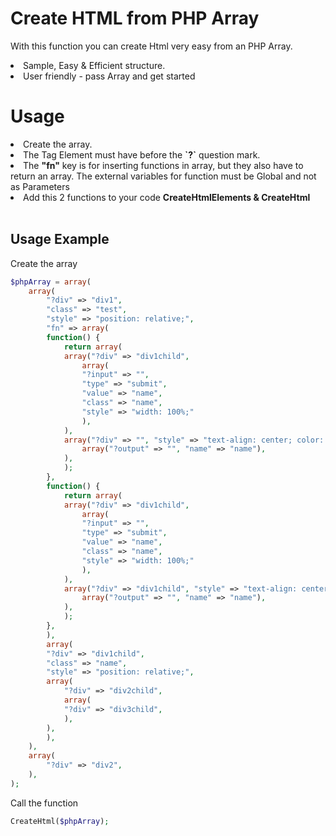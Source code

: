 # Create HTML from PHP Array
With this function you can create Html very easy from an PHP Array.<br/>
<li>Sample, Easy & Efficient structure.</li>
<li>User friendly - pass Array and get started</li>

# Usage

<li>Create the array.</li>
<li>The Tag Element must have before the <b>`?`</b> question mark.</li>
<li>The <b>"fn"</b> key is for inserting functions in array, but they also have to return an array. The external variables for function must be Global and not as Parameters</li>
<li>Add this 2 functions to your code <b>CreateHtmlElements & CreateHtml</b></li>
<br>

## Usage Example
Create the array

```php
$phpArray = array(
	array(
	    "?div" => "div1",
	    "class" => "test",
	    "style" => "position: relative;",
	    "fn" => array(
		function() {
		    return array(
			array("?div" => "div1child",
			    array(
				"?input" => "",
				"type" => "submit",
				"value" => "name",
				"class" => "name",
				"style" => "width: 100%;"
			    ),
			),
			array("?div" => "", "style" => "text-align: center; color: #494948; padding: 5px;",
			    array("?output" => "", "name" => "name"),
			),            
		    );
		},
		function() {
		    return array(
			array("?div" => "div1child",
			    array(
				"?input" => "",
				"type" => "submit",
				"value" => "name",
				"class" => "name",
				"style" => "width: 100%;"
			    ),
			),
			array("?div" => "div1child", "style" => "text-align: center; color: #494948; padding: 5px;",
			    array("?output" => "", "name" => "name"),
			),            
		    );
		},                
	    ),
	    array(
		"?div" => "div1child",
		"class" => "name",
		"style" => "position: relative;",                    
		array(
		    "?div" => "div2child",
		    array(
			"?div" => "div3child",
		    ),
		),
	    ),
	),
	array(
	    "?div" => "div2",
	),
);
```

Call the function

```php
CreateHtml($phpArray);


